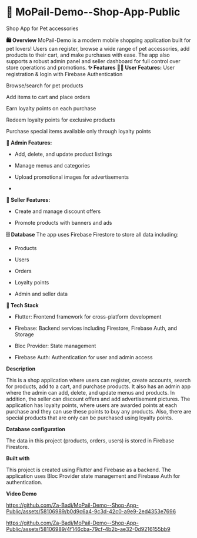 # 🐾 MoPail-Demo--Shop-App-Public
Shop App for Pet accessories

**🛍️ Overview**
MoPail-Demo is a modern mobile shopping application built for pet lovers! Users can register, browse a wide range of pet accessories, add products to their cart, and make purchases with ease. The app also supports a robust admin panel and seller dashboard for full control over store operations and promotions.
**✨ Features**
**🧑‍💻 User Features:**
User registration & login with Firebase Authentication

Browse/search for pet products

Add items to cart and place orders

Earn loyalty points on each purchase

Redeem loyalty points for exclusive products

Purchase special items available only through loyalty points

**👑 Admin Features:**
  * Add, delete, and update product listings

  * Manage menus and categories

  * Upload promotional images for advertisements
  * 
**🛒 Seller Features:**
  * Create and manage discount offers

  * Promote products with banners and ads

**🗄️ Database**
The app uses Firebase Firestore to store all data including:

  * Products

  * Users

  * Orders

  * Loyalty points

  * Admin and seller data

**🧰 Tech Stack**
  * Flutter: Frontend framework for cross-platform development

  * Firebase: Backend services including Firestore, Firebase Auth, and Storage

  * Bloc Provider: State management

  * Firebase Auth: Authentication for user and admin access

**Description**

This is a shop application where users can register, create accounts, search for products, add to a cart, and purchase products. It also has an admin app where the admin can add, delete, and update menus and products. In addition, the seller can discount offers and add advertisement pictures.
The application has loyalty points, where users are awarded points at each purchase and they can use these points to buy any products. Also, there are special products that are only can be purchased using loyalty points.

**Database configuration**

The data in this project (products, orders, users) is stored in Firebase Firestore. 

**Built with**

This project is created using Flutter and Firebase as a backend. The application uses Bloc Provider state management and Firebase Auth for authentication.

**Video Demo**



https://github.com/Za-Badi/MoPail-Demo--Shop-App-Public/assets/58106989/b0d9c6a4-9c3d-42c0-a9e9-2ed4353e7696




https://github.com/Za-Badi/MoPail-Demo--Shop-App-Public/assets/58106989/4f146cba-79cf-4b2b-ae32-0d9216155bb9


